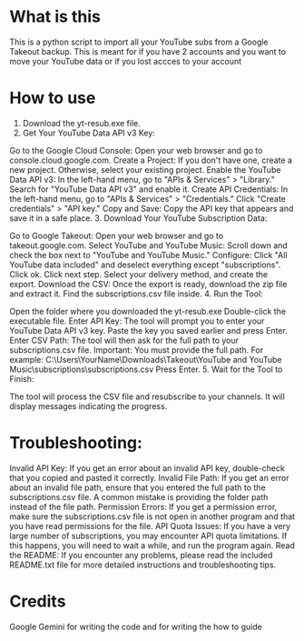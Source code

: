 # What is this
This is a python script to import all your YouTube subs from a Google Takeout backup. This is meant for if you have 2 accounts and you want to move your YouTube data or if you lost accces to your account
# How to use
1. Download the yt-resub.exe file.
2. Get Your YouTube Data API v3 Key:

Go to the Google Cloud Console: Open your web browser and go to console.cloud.google.com.
Create a Project: If you don't have one, create a new project. Otherwise, select your existing project.
Enable the YouTube Data API v3: In the left-hand menu, go to "APIs & Services" > "Library." Search for "YouTube Data API v3" and enable it.
Create API Credentials: In the left-hand menu, go to "APIs & Services" > "Credentials." Click "Create credentials" > "API key."
Copy and Save: Copy the API key that appears and save it in a safe place.
3. Download Your YouTube Subscription Data:

Go to Google Takeout: Open your web browser and go to takeout.google.com.
Select YouTube and YouTube Music: Scroll down and check the box next to "YouTube and YouTube Music."
Configure: Click "All YouTube data included" and deselect everything except "subscriptions". Click ok. Click next step. Select your delivery method, and create the export.
Download the CSV: Once the export is ready, download the zip file and extract it. Find the subscriptions.csv file inside.
4. Run the Tool:

Open the folder where you downloaded the yt-resub.exe
Double-click the executable file.
Enter API Key: The tool will prompt you to enter your YouTube Data API v3 key. Paste the key you saved earlier and press Enter.
Enter CSV Path: The tool will then ask for the full path to your subscriptions.csv file.
Important: You must provide the full path. For example: C:\Users\YourName\Downloads\Takeout\YouTube and YouTube Music\subscriptions\subscriptions.csv
Press Enter.
5. Wait for the Tool to Finish:

The tool will process the CSV file and resubscribe to your channels.
It will display messages indicating the progress.
# Troubleshooting:

Invalid API Key: If you get an error about an invalid API key, double-check that you copied and pasted it correctly.
Invalid File Path: If you get an error about an invalid file path, ensure that you entered the full path to the subscriptions.csv file. A common mistake is providing the folder path instead of the file path.
Permission Errors: If you get a permission error, make sure the subscriptions.csv file is not open in another program and that you have read permissions for the file.
API Quota Issues: If you have a very large number of subscriptions, you may encounter API quota limitations. If this happens, you will need to wait a while, and run the program again.
Read the README: If you encounter any problems, please read the included README.txt file for more detailed instructions and troubleshooting tips.
# Credits
Google Gemini for writing the code and for writing the how to guide
